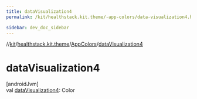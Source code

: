 ```yaml
---
title: dataVisualization4
permalink: /kit/healthstack.kit.theme/-app-colors/data-visualization4.html

sidebar: dev_doc_sidebar
---
```

//[kit](../../../kit.html)/[healthstack.kit.theme](../index.html)/[AppColors](index.html)/[dataVisualization4](data-visualization4.html)



# dataVisualization4



[androidJvm]\
val [dataVisualization4](data-visualization4.html): Color




